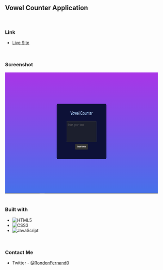 ## Vowel Counter Application

<br>

### Link

- [Live Site]()

<br>

### Screenshot

<div align="left">
<img src="./img/screenshot_1.png" width="800" height="400"/>
</div>

<br>

### Built with

- ![HTML5](https://img.shields.io/badge/html5-%23E34F26.svg?style=for-the-badge&logo=html5&logoColor=white)   
- ![CSS3](https://img.shields.io/badge/css3-%231572B6.svg?style=for-the-badge&logo=css3&logoColor=white)
- ![JavaScript](https://img.shields.io/badge/Javascript-F7DF1E.svg?style=for-the-badge&logo=javascript&logoColor=black)&nbsp;

<br>

### Contact Me

- Twitter - [@RondonFernand0](https://twitter.com/RondonFernand0)

<br>